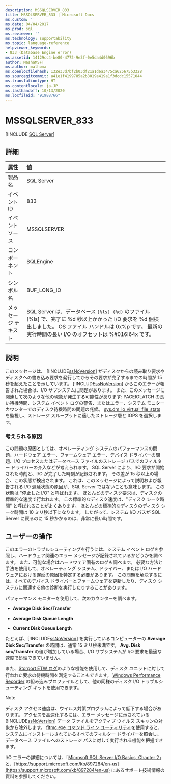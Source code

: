 ```yaml
---
description: MSSQLSERVER_833
title: MSSQLSERVER_833 | Microsoft Docs
ms.custom: ''
ms.date: 04/04/2017
ms.prod: sql
ms.reviewer: ''
ms.technology: supportability
ms.topic: language-reference
helpviewer_keywords:
- 833 (Database Engine error)
ms.assetid: 14129cc4-be80-4772-9e3f-0e5da4d0696b
author: MashaMSFT
ms.author: mathoma
ms.openlocfilehash: 132e33d7bf2b03df21a1d6a3475ca625675b3328
ms.sourcegitcommit: a41e1f4199785a2b8019a419a1f3dcdc15571044
ms.translationtype: HT
ms.contentlocale: ja-JP
ms.lasthandoff: 10/13/2020
ms.locfileid: "91988766"
---
```

# <a name="mssqlserver_833"></a>MSSQLSERVER_833
 [!INCLUDE [SQL Server](../../includes/applies-to-version/sql-asdbmi.md)]
  
## <a name="details"></a>詳細  
  
| 属性 | 値 |  
| :-------- | :---- |  
|製品名|SQL Server|  
|イベント ID|833|  
|イベント ソース|MSSQLSERVER|  
|コンポーネント|SQLEngine|  
|シンボル名|BUF_LONG_IO|  
|メッセージ テキスト|SQL Server は、データベース `[%ls] (%d)` のファイル [%ls] で、完了に %d 秒以上かかった I/O 要求を %d 個検出しました。  OS ファイル ハンドルは 0x%p です。  最新の実行時間の長い I/O のオフセットは %#016I64x です。|  
  
## <a name="explanation"></a>説明  
このメッセージは、 [!INCLUDE[ssNoVersion](../../includes/ssnoversion-md.md)] がディスクからの読み取り要求やディスクへの書き込み要求を発行してからその要求が完了するまでの時間が 15 秒を超えたことを示しています。 [!INCLUDE[ssNoVersion](../../includes/ssnoversion-md.md)] からこのエラーが報告された場合は、I/O サブシステムに問題があります。 また、このメッセージに関連して次のような他の現象が発生する可能性があります: PAGEIOLATCH の長い待機時間、システム イベント ログの警告、またはエラー、システム モニター カウンターでのディスク待機時間の問題の兆候。 [sys.dm_io_virtual_file_stats](../system-dynamic-management-views/sys-dm-io-virtual-file-stats-transact-sql.md) を監視し、ストレージ スループットに適したストレージ層と IOPS を選択します。 
  
### <a name="possible-causes"></a>考えられる原因  
この問題の原因としては、オペレーティング システムのパフォーマンスの問題、ハードウェア エラー、ファームウェア エラー、デバイス ドライバーの問題、I/O プロセスまたはデータベース ファイルのストレージ パスでのフィルター ドライバーの介入などが考えられます。 SQL Server により、I/O 要求が開始された時刻と、I/O が完了した時刻が記録されます。 その差が 15 秒以上の場合、この状態が検出されます。 これは、このメッセージによって説明および報告される I/O 遅延状態の原因が、SQL Server ではないことも意味します。 この状態は "停止した I/O" と呼ばれます。 ほとんどのディスク要求は、ディスクの標準的な速度で行われます。 この標準的なディスク速度は、"ディスク シーク時間" と呼ばれることがよくあります。 ほとんどの標準的なディスクのディスク シーク時間は 10 ミリ秒以下になります。 したがって、システム I/O パスが SQL Server に戻るのに 15 秒かかるのは、非常に長い時間です。 
  
## <a name="user-action"></a>ユーザーの操作  
このエラーのトラブルシューティングを行うには、システム イベント ログを参照し、ハードウェア関連のエラー メッセージが記録されているかどうかを調べます。 また、可能な場合はハードウェア固有のログも調べます。 必要な方法と手法を使用して、オペレーティング システム、ドライバー、または I/O ハードウェアにおける遅延の原因を特定する必要があります。 この問題を解決するには、すべてのデバイス ドライバーとファームウェアを更新したり、ディスク システムに関連する他の診断を実行したりすることがあります。 
  
パフォーマンス モニターを使用して、次のカウンターを調べます。  
  
-   **Average Disk Sec/Transfer**  
  
-   **Average Disk Queue Length**  
  
-   **Current Disk Queue Length**  
  
たとえば、[!INCLUDE[ssNoVersion](../../includes/ssnoversion-md.md)] を実行しているコンピューターの **Average Disk Sec/Transfer** の時間は、通常 15 ミリ秒未満です。 **Avg. Disk sec/Transfer** の値が増加している場合、I/O サブシステムが I/O 要求を最適な速度で処理できていません。

また、[Storport ETW ログ](/archive/blogs/ntdebugging/storport-etw-logging-to-measure-requests-made-to-a-disk-unit)のような機能を使用して、ディスク ユニットに対して行われた要求の待機時間を測定することもできます。 [Windows Performance Recorder](/windows-hardware/test/wpt/introduction-to-wpr) の組み込みプロファイルとして、他の同様のディスク I/O トラブルシューティング キットを使用できます。
  
> [!NOTE]  
> ディスク アクセス速度は、ウイルス対策プログラムによって低下する場合があります。 アクセスを高速化するには、エラー メッセージに示されている [!INCLUDE[ssNoVersion](../../includes/ssnoversion-md.md)] データ ファイルをアクティブ ウイルス スキャンの対象から除外します。 [fltmc.exe コマンド ライン ユーティリティ](/windows-hardware/drivers/ifs/development-and-testing-tools#fltmcexe-control-program)を使用すると、システムにインストールされているすべてのフィルター ドライバーを照会し、データベース ファイルへのストレージ パスに対して実行される機能を把握できます。 
  
I/O エラーの詳細については、「[Microsoft SQL Server I/O Basics, Chapter 2](/previous-versions/sql/sql-server-2005/administrator/cc917726(v=technet.10))」と、[https://support.microsoft.com/kb/897284/en-us](https://support.microsoft.com/kb/897284/en-us) にあるサポート技術情報の資料を参照してください。  

